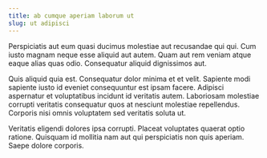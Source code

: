 ```yaml
---
title: ab cumque aperiam laborum ut
slug: ut adipisci
---
```


Perspiciatis aut eum quasi ducimus molestiae aut recusandae qui qui. Cum iusto magnam neque esse aliquid aut autem. Quam aut rem veniam atque eaque alias quas odio. Consequatur aliquid dignissimos aut.

Quis aliquid quia est. Consequatur dolor minima et et velit. Sapiente modi sapiente iusto id eveniet consequuntur est ipsam facere. Adipisci aspernatur et voluptatibus incidunt id veritatis autem. Laboriosam molestiae corrupti veritatis consequatur quos at nesciunt molestiae repellendus. Corporis nisi omnis voluptatem sed veritatis soluta ut.

Veritatis eligendi dolores ipsa corrupti. Placeat voluptates quaerat optio ratione. Quisquam id mollitia nam aut qui perspiciatis non quis aperiam. Saepe dolore corporis.
